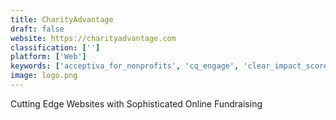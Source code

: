 ```yaml
---
title: CharityAdvantage
draft: false 
website: https://charityadvantage.com
classification: ['']
platform: ['Web']
keywords: ['acceptiva_for_nonprofits', 'cq_engage', 'clear_impact_scorecard', 'community', 'communityos', 'fims', 'liveimpact', 'memberize', 'muster', 'one_church_software', 'parish_data_system', 'taxact_tax-exempt_organizations_edition', 'tendenci', 'the_city', 'the_databank_for_nonprofit_organizations']
image: logo.png
---
```

Cutting Edge Websites with Sophisticated Online Fundraising